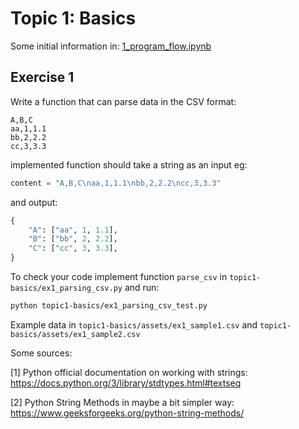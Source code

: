 # Topic 1: Basics

Some initial information in: [1_program_flow.ipynb](https://github.com/mateuszkojro/lab154-python-course/blob/main/topic1-basics/1_program_flow.ipynb)

## Exercise 1

Write a function that can parse data in the CSV format:

```
A,B,C
aa,1,1.1
bb,2,2.2
cc,3,3.3
```

implemented function should take a string as an input eg:

```python
content = "A,B,C\naa,1,1.1\nbb,2,2.2\ncc,3,3.3"
```

and output:

```python
{
    "A": ["aa", 1, 1.1],
    "B": ["bb", 2, 2.2],
    "C": ["cc", 3, 3.3],
}
```

To check your code implement function `parse_csv` in `topic1-basics/ex1_parsing_csv.py` and run:

```bash
python topic1-basics/ex1_parsing_csv_test.py
```

Example data in `topic1-basics/assets/ex1_sample1.csv` and `topic1-basics/assets/ex1_sample2.csv`

Some sources:

[1] Python official documentation on working with strings: <https://docs.python.org/3/library/stdtypes.html#textseq>

[2] Python String Methods in maybe a bit simpler way: <https://www.geeksforgeeks.org/python-string-methods/>
